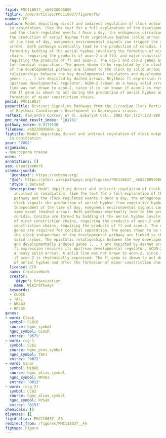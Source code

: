 ```yaml
---
figid: PMC118037__ek0220095006
figlink: /pmc/articles/PMC118037/figure/f6/
number: F6
caption: Model depicting direct and indirect regulation of clock output genes involved
  in conidiation. (See the text for a full explanation of the developmental pathway
  and the clock-regulated events.) Once a day, the endogenous circadian clock signals
  the production of aerial hyphae from vegetative hyphae (solid arrow). Independent
  of the time of day, exogenous environmental signals can trigger the same event (dashed
  arrow). Both pathways eventually lead to the production of conidia. Conidia are
  formed by budding of the aerial hyphae involving the formation of minor constriction
  chains, requiring the products of acon-2 and fld, and major constriction chains,
  requiring the products of fl and acon-3. The csp-1 and csp-2 genes are required
  for conidial separation. The genes shown to be regulated by the clock independent
  of the developmental pathway are linked to the clock by solid arrows. The epistatic
  relationships between the key developmental regulators and developmentally induced
  genes (, , ) are depicted by dashed arrows. Rhythmic fl expression requires its
  upstream developmental regulator, ACON-2 (shown as a heavy solid arrow). A solid
  line was not drawn to acon-2, since it is not known if acon-2 is rhythmically expressed.
  The fl gene is shown to act during the production of aerial hyphae and after the
  formation of minor constriction chains.
pmcid: PMC118037
papertitle: Distinct Signaling Pathways from the Circadian Clock Participate in Regulation
  of Rhythmic Conidiospore Development in Neurospora crassa.
reftext: Alejandro Correa, et al. Eukaryot Cell. 2002 Apr;1(2):273-280.
pmc_ranked_result_index: '181781'
pathway_score: 0.9174538
filename: ek0220095006.jpg
figtitle: Model depicting direct and indirect regulation of clock output genes involved
  in conidiation
year: '2002'
organisms:
- Neurospora crassa
ndex: ''
annotations: []
seo: CreativeWork
schema-jsonld:
  '@context': https://schema.org/
  '@id': https://pfocr.wikipathways.org/figures/PMC118037__ek0220095006.html
  '@type': Dataset
  description: Model depicting direct and indirect regulation of clock output genes
    involved in conidiation. (See the text for a full explanation of the developmental
    pathway and the clock-regulated events.) Once a day, the endogenous circadian
    clock signals the production of aerial hyphae from vegetative hyphae (solid arrow).
    Independent of the time of day, exogenous environmental signals can trigger the
    same event (dashed arrow). Both pathways eventually lead to the production of
    conidia. Conidia are formed by budding of the aerial hyphae involving the formation
    of minor constriction chains, requiring the products of acon-2 and fld, and major
    constriction chains, requiring the products of fl and acon-3. The csp-1 and csp-2
    genes are required for conidial separation. The genes shown to be regulated by
    the clock independent of the developmental pathway are linked to the clock by
    solid arrows. The epistatic relationships between the key developmental regulators
    and developmentally induced genes (, , ) are depicted by dashed arrows. Rhythmic
    fl expression requires its upstream developmental regulator, ACON-2 (shown as
    a heavy solid arrow). A solid line was not drawn to acon-2, since it is not known
    if acon-2 is rhythmically expressed. The fl gene is shown to act during the production
    of aerial hyphae and after the formation of minor constriction chains.
  license: CC0
  name: CreativeWork
  creator:
    '@type': Organization
    name: WikiPathways
  keywords:
  - CLOCK
  - TAF1
  - NR4A3
  - RPS4X
genes:
- word: Clock
  symbol: CLOCK
  source: hgnc_symbol
  hgnc_symbol: CLOCK
  entrez: '9575'
- word: ccg-1
  symbol: CCG1
  source: hgnc_prev_symbol
  hgnc_symbol: TAF1
  entrez: '6872'
- word: minor
  symbol: MINOR
  source: hgnc_alias_symbol
  hgnc_symbol: NR4A3
  entrez: '8013'
- word: (ccg-2)
  symbol: CCG2
  source: hgnc_alias_symbol
  hgnc_symbol: RPS4X
  entrez: '6191'
chemicals: []
diseases: []
figid_alias: PMC118037__F6
redirect_from: /figures/PMC118037__F6
figtype: Figure
---
```

